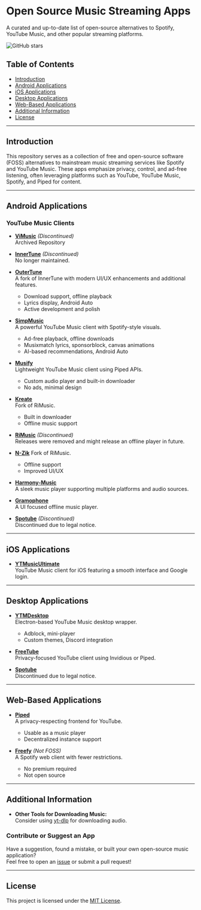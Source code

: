# Open Source Music Streaming Apps

A curated and up-to-date list of open-source alternatives to Spotify, YouTube Music, and other popular streaming platforms.

![GitHub stars](https://img.shields.io/github/stars/RohithPai07/Spotify-YTMusic-FOSS-Alternatives?style=social)

## Table of Contents
- [Introduction](#introduction)
- [Android Applications](#android-applications)
- [iOS Applications](#ios-applications)
- [Desktop Applications](#desktop-applications)
- [Web-Based Applications](#web-based-applications)
- [Additional Information](#additional-information)
- [License](#license)

---

## Introduction

This repository serves as a collection of free and open-source software (FOSS) alternatives to mainstream music streaming services like Spotify and YouTube Music. These apps emphasize privacy, control, and ad-free listening, often leveraging platforms such as YouTube, YouTube Music, Spotify, and Piped for content.

---

## Android Applications

### YouTube Music Clients

- **[ViMusic](https://github.com/vfsfitvnm/ViMusic)** *(Discontinued)*  
  Archived Repository

- **[InnerTune](https://github.com/Z-huang/InnerTune)** *(Discontinued)*  
  No longer maintained.

- **[OuterTune](https://github.com/OuterTune/OuterTune)**  
  A fork of InnerTune with modern UI/UX enhancements and additional features.  
  - Download support, offline playback  
  - Lyrics display, Android Auto  
  - Active development and polish

- **[SimpMusic](https://github.com/maxrave-dev/SimpMusic)**  
  A powerful YouTube Music client with Spotify-style visuals.  
  - Ad-free playback, offline downloads  
  - Musixmatch lyrics, sponsorblock, canvas animations  
  - AI-based recommendations, Android Auto

- **[Musify](https://github.com/gokadzev/Musify)**  
  Lightweight YouTube Music client using Piped APIs.  
  - Custom audio player and built-in downloader  
  - No ads, minimal design

- **[Kreate](https://github.com/knighthat/Kreate)**  
  Fork of RiMusic. 
  - Built in downloader
  - Offline music support

- **[RiMusic](https://github.com/fast4x/RiMusic)** *(Discontinued)*  
  Releases were removed and might release an offline player in future.

- **[N-Zik](https://github.com/NEVARLeVrai/N-Zik)**
  Fork of RiMusic.  
  - Offline support  
  - Improved UI/UX

- **[Harmony-Music](https://github.com/anandnet/Harmony-Music)**  
  A sleek music player supporting multiple platforms and audio sources.

- **[Gramophone](https://github.com/Akanetan/Gramophone)**  
  A UI focused offline music player.

- **[Spotube](https://github.com/KRTirtho/spotube)** *(Discontinued)*  
  Discontinued due to legal notice.
---

## iOS Applications

- **[YTMusicUltimate](https://github.com/dayanch96/YTMusicUltimate)**  
  YouTube Music client for iOS featuring a smooth interface and Google login.

---

## Desktop Applications

- **[YTMDesktop](https://github.com/th-ch/youtube-music)**  
  Electron-based YouTube Music desktop wrapper.  
  - Adblock, mini-player  
  - Custom themes, Discord integration

- **[FreeTube](https://github.com/FreeTubeApp/FreeTube)**  
  Privacy-focused YouTube client using Invidious or Piped.  

- **[Spotube](https://github.com/KRTirtho/spotube)**  
  Discontinued due to legal notice.

---

## Web-Based Applications

- **[Piped](https://piped.video)**  
  A privacy-respecting frontend for YouTube.  
  - Usable as a music player  
  - Decentralized instance support

- **[Freefy](https://freefy.app)** *(Not FOSS)*  
  A Spotify web client with fewer restrictions.  
  - No premium required  
  - Not open source

---

## Additional Information

- **Other Tools for Downloading Music:**  
  Consider using [yt-dlp](https://github.com/yt-dlp/yt-dlp) for downloading audio.

### Contribute or Suggest an App

Have a suggestion, found a mistake, or built your own open-source music application?  
Feel free to open an [issue](https://github.com/chayotic/Open-Source-Music-Streaming-Apps/issues) or submit a pull request!

---

## License

This project is licensed under the [MIT License](LICENSE).
